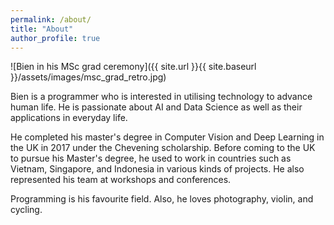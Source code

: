 ```yaml
---
permalink: /about/
title: "About"
author_profile: true
---
```


![Bien in his MSc grad ceremony]({{ site.url }}{{ site.baseurl }}/assets/images/msc_grad_retro.jpg)


Bien is a programmer who is interested in utilising technology to advance human life. He is passionate about AI and Data Science as well as their applications in everyday life.

He completed his master's degree in Computer Vision and Deep Learning in the UK in 2017 under the Chevening scholarship. Before coming to the UK to pursue his Master's degree, he used to work in countries such as Vietnam, Singapore, and Indonesia in various kinds of projects. He also represented his team at workshops and conferences.

Programming is his favourite field. Also, he loves photography, violin, and cycling. 